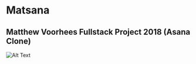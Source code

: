 # Matsana
## Matthew Voorhees Fullstack Project 2018 (Asana Clone)

![Alt Text](https://luna1.co/4258d2.gif)
